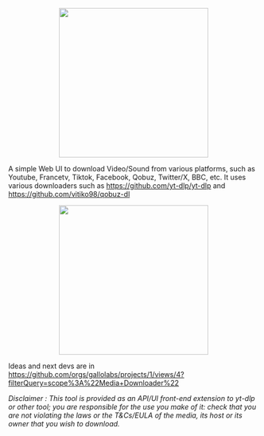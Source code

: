<p align="center">
    <img height="300" src="https://raw.githubusercontent.com/gallolabs/media-downloader/master/logo_w300.jpeg">
</p>

A simple Web UI to download Video/Sound from various platforms, such as Youtube, Francetv, Tiktok, Facebook, Qobuz, Twitter/X, BBC, etc. It uses various downloaders such as https://github.com/yt-dlp/yt-dlp and https://github.com/vitiko98/qobuz-dl

<p align="center">
    <img height="300" src="https://raw.githubusercontent.com/gallolabs/media-downloader/master/snapshot.png">
</p>

Ideas and next devs are in https://github.com/orgs/gallolabs/projects/1/views/4?filterQuery=scope%3A%22Media+Downloader%22

*Disclaimer : This tool is provided as an API/UI front-end extension to yt-dlp or other tool; you are responsible for the use you make of it: check that you are not violating the laws or the T&Cs/EULA of the media, its host or its owner that you wish to download.*
